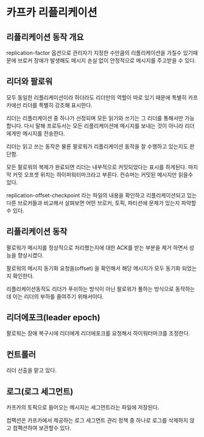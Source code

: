 # 카프카 리플리케이션
## 리플리케이션 동작 개요

replication-factor 옵션으로 관리자기 지정한 수만큼의 리플리케이션을 가질수 있기때문에 브로커 장애가 발생해도 메시지 손실 없이 안정적으로 메시지를 주고받을 수 있다.

## 리더와 팔로워

모두 동일한 리플리케이션이라 하더라도 리더만의 역할이 따로 있기 때문에 특별히 카프카에선 리더를 특별히 강조해 표시한다.

리더는 리플리케이션 중 하나가 선정되며 모든 읽기와 쓰기는 그 리더를 통해서만 가능합니다. 다시 말해 프로듀서는 모든 리플리케이션에 메시지를 보내는 것이 아니라 리더에게만 메시지를 전송한다.

리더는 읽고 쓰는 동작은 물론 팔로워가 리플리케이션 동작을 잘 수행하고 있는지도 판단함.

모든 팔로워의 복제가 완료되면 리더는 내부적으로 커밋되었다는 표시를 하게된다. 마지막 커밋 오프셋 위치는 하이퍼워터마크라고 부른다.
컨슈머는 커밋된 메시지만 읽을수 있다.

replication-offset-checkpoint 라는 파일의 내용을 확인하고 리플리케이션되고 있는 다른 브로커들과 비교해서 살펴보면 어떤 브로커, 토픽, 파티션에 문제가 있는지 파악할수 있다.

## 리플리케이션 동작

팔로워가 메시지를 정상적으로 처리했는지에 대한 ACK를 받는 부분을 제거 하면서 성능을 향상시켰다.

팔로워의 메시지 동기화 요청을(offset) 을 확인해서 해당 메시지가 모두 동기화 되었는지 확인한다.

리플리케이션동작도 리더가 푸쉬하는 방식이 아닌 팔로워가 풀하는 방식으로 동작하는데 이는 리더의 부하를 줄여주기 위해서이다.

## 리더에포크(leader epoch)

팔로워는 장애 복구시에 리더에게 리더에포크를 요청해서 하이워터마크를 조정한다.

## 컨트롤러 

리더 선출을 맡고 있다.

## 로그(로그 세그먼트)

카프카의 토픽으로 들어오는 메시지는 세그먼트라는 파일에 저장된다.

컴팩션은 카프카에서 제공하는 로그 세그먼트 관리 정책 중 하나로 로그를 삭제하지 않고 컴팩션하여 보관할수 있다.